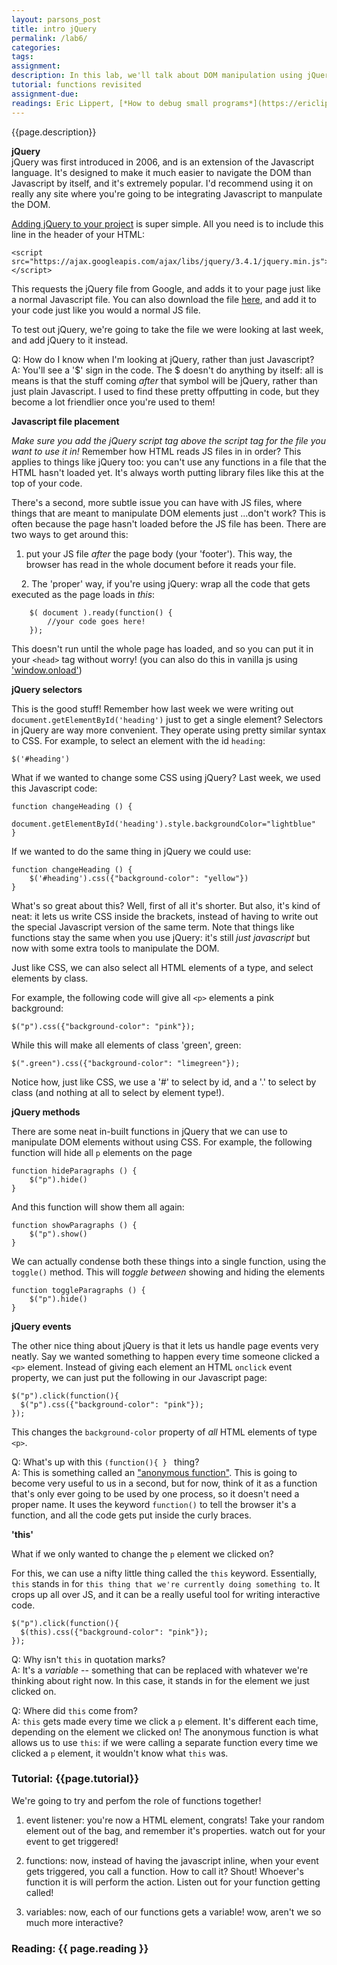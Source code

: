 ```yaml
---  
layout: parsons_post  
title: intro jQuery
permalink: /lab6/  
categories:   
tags:  
assignment: 
description: In this lab, we'll talk about DOM manipulation using jQuery. 
tutorial: functions revisited
assignment-due:
readings: Eric Lippert, [*How to debug small programs*](https://ericlippert.com/2014/03/05/how-to-debug-small-programs/)
---  
```


{{page.description}}

**jQuery**  
jQuery was first introduced in 2006, and is an extension of the Javascript language. It's designed to make it much easier to navigate the DOM than Javascript by itself, and it's extremely popular. I'd recommend using it on really any site where you're going to be integrating Javascript to manpulate the DOM.

[Adding jQuery to your project](https://www.w3schools.com/jquery/jquery_get_started.asp) is super simple. All you need is to include this line in the header of your HTML:

```
<script src="https://ajax.googleapis.com/ajax/libs/jquery/3.4.1/jquery.min.js"></script>
```

This requests the jQuery file from Google, and adds it to your page just like a normal Javascript file. You can also download the file [here](https://ajax.googleapis.com/ajax/libs/jquery/3.4.1/jquery.min.js), and add it to your code just like you would a normal JS file.

To test out jQuery, we're going to take the file we were looking at last week, and add jQuery to it instead. 

Q: How do I know when I'm looking at jQuery, rather than just Javascript?  
A: You'll see a '$' sign in the code. The $ doesn't do anything by itself: all is means is that the stuff coming *after* that symbol will be jQuery, rather than just plain Javascript. I used to find these pretty offputting in code, but they become a lot friendlier once you're used to them!

**Javascript file placement**

*Make sure you add the jQuery script tag above the script tag for the file you want to use it in!* Remember how HTML reads JS files in in order? This applies to things like jQuery too: you can't use any functions in a file that the HTML hasn't loaded yet. It's always worth putting library files like this at the top of your code.

There's a second, more subtle issue you can have with JS files, where things that are meant to manipulate DOM elements just ...don't work? This is often because the page hasn't loaded before the JS file has been. There are two ways to get around this:

1. put your JS file *after* the page body (your 'footer'). This way, the browser has read in the whole document before it reads your file.

    2. The 'proper' way, if you're using jQuery: wrap all the code that gets executed as the page loads in *this*:

```
    $( document ).ready(function() {
    	//your code goes here!
    });
```

This doesn't run until the whole page has loaded, and so you can put it in your `<head>` tag without worry! (you can also do this in vanilla js using ['window.onload'](https://www.w3schools.com/jsref/event_onload.asp))

**jQuery selectors**  

This is the good stuff! Remember how last week we were writing out `document.getElementById('heading')` just to get a single element? Selectors in jQuery are way more convenient. They operate using pretty similar syntax to CSS. For example, to select an element with the id `heading`:

```
$('#heading')
```

What if we wanted to change some CSS using jQuery? Last week, we used this Javascript code:

```
function changeHeading () {
	document.getElementById('heading').style.backgroundColor="lightblue"
}
```

If we wanted to do the same thing in jQuery we could use:

```
function changeHeading () {
	$('#heading').css({"background-color": "yellow"})
}
```

What's so great about this? Well, first of all it's shorter. But also, it's kind of neat: it lets us write CSS inside the brackets, instead of having to write out the special Javascript version of the same term. Note that things like functions stay the same when you use jQuery: it's still *just javascript* but now with some extra tools to manipulate the DOM. 

Just like CSS, we can also select all HTML elements of a type, and select elements by class.

For example, the following code will give all `<p>` elements a pink background:

```
$("p").css({"background-color": "pink"});
```

While this will make all elements of class 'green', green:

```
$(".green").css({"background-color": "limegreen"});
```

Notice how, just like CSS, we use a '#' to select by id, and a '.' to select by class (and nothing at all to select by element type!). 


**jQuery methods**

There are some neat in-built functions in jQuery that we can use to manipulate DOM elements without using CSS. For example, the following function will hide all `p` elements on the page

```
function hideParagraphs () {
	$("p").hide()
}
```

And this function will show them all again:

```
function showParagraphs () {
	$("p").show()
}
```

We can actually condense both these things into a single function, using the `toggle()` method. This will *toggle between* showing and hiding the elements

```
function toggleParagraphs () {
	$("p").hide()
}
```

**jQuery events**  

The other nice thing about jQuery is that it lets us handle page events very neatly. Say we wanted something to happen every time someone clicked a `<p>` element. Instead of giving each element an HTML `onclick` event property, we can just put the following in our Javascript page:

```
$("p").click(function(){
  $("p").css({"background-color": "pink"});
});
```
This changes the `background-color` property of *all* HTML elements of type `<p>`.

Q: What's up with this `(function(){ } ` thing?  
A: This is something called an ["anonymous function"](https://en.wikibooks.org/wiki/JavaScript/Anonymous_functions). This is going to become very useful to us in a second, but for now, think of it as a function that's only ever going to be used by one process, so it doesn't need a proper name. It uses the keyword `function()` to tell the browser it's a function, and all the code gets put inside the curly braces.

**'this'**  

What if we only wanted to change the `p` element we clicked on?

For this, we can use a nifty little thing called the `this` keyword. Essentially, `this` stands in for `this thing that we're currently doing something to`. It crops up all over JS, and it can be a really useful tool for writing interactive code.

```
$("p").click(function(){
  $(this).css({"background-color": "pink"});
});
```

Q: Why isn't `this` in quotation marks?  
A: It's a *variable* -- something that can be replaced with whatever we're thinking about right now. In this case, it stands in for the element we just clicked on. 

Q: Where did `this` come from?  
A: `this` gets made every time we click a `p` element. It's different each time, depending on the element we clicked on! The anonymous function is what allows us to use `this`: if we were calling a separate function every time we clicked a `p` element, it wouldn't know what `this` was. 

### Tutorial: {{page.tutorial}}

We're going to try and perfom the role of functions together!

1. event listener: you're now a HTML element, congrats! Take your random element out of the bag, and remember it's properties. watch out for your event to get triggered! 

2. functions: now, instead of having the javascript inline, when your event gets triggered, you call a function. How to call it? Shout! Whoever's function it is will perform the action. Listen out for your function getting called!

3. variables: now, each of our functions gets a variable! wow, aren't we so much more interactive?


### Reading: {{ page.reading }}